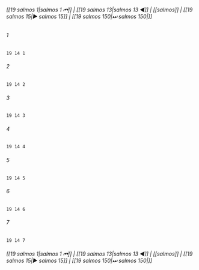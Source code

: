
###### [[19 salmos 1|salmos 1 ⏮]] | [[19 salmos 13|salmos 13 ◀]] | [[salmos]] | [[19 salmos 15|▶ salmos 15]] | [[19 salmos 150|⏭ salmos 150|]]

###### 1
``` verse
19 14 1 
```
###### 2
``` verse
19 14 2 
```
###### 3
``` verse
19 14 3 
```
###### 4
``` verse
19 14 4 
```
###### 5
``` verse
19 14 5 
```
###### 6
``` verse
19 14 6 
```
###### 7
``` verse
19 14 7 
```

###### [[19 salmos 1|salmos 1 ⏮]] | [[19 salmos 13|salmos 13 ◀]] | [[salmos]] | [[19 salmos 15|▶ salmos 15]] | [[19 salmos 150|⏭ salmos 150|]]

